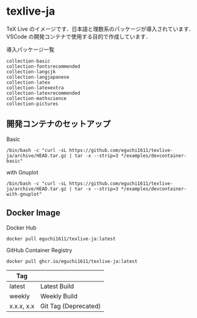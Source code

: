 # texlive-ja

TeX Live のイメージです．日本語と理数系のパッケージが導入されています．VSCode の開発コンテナで使用する目的で作成しています．

導入パッケージ一覧

```
collection-basic
collection-fontsrecommended
collection-langcjk
collection-langjapanese
collection-latex
collection-latexextra
collection-latexrecommended
collection-mathscience
collection-pictures
```

## 開発コンテナのセットアップ

Basic

```shell
/bin/bash -c "curl -sL https://github.com/eguchi1611/texlive-ja/archive/HEAD.tar.gz | tar -x --strip=3 */examples/devcontainer-basic"
```

with Gnuplot

```shell
/bin/bash -c "curl -sL https://github.com/eguchi1611/texlive-ja/archive/HEAD.tar.gz | tar -x --strip=3 */examples/devcontainer-with-gnuplot"
```

## Docker Image

Docker Hub

```
docker pull eguchi1611/texlive-ja:latest
```

GitHub Container Registry

```
docker pull ghcr.io/eguchi1611/texlive-ja:latest
```

| Tag        |                      |
| ---------- | -------------------- |
| latest     | Latest Build         |
| weekly     | Weekly Build         |
| x.x.x, x.x | Git Tag (Deprecated) |
